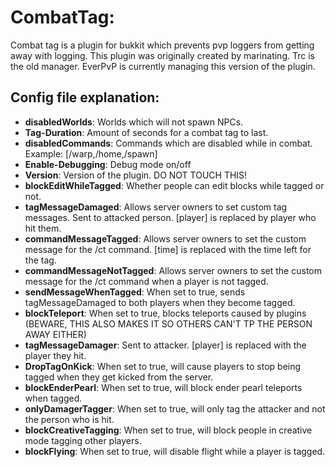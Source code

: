 # CombatTag:

Combat tag is a plugin for bukkit which prevents pvp loggers from getting away with logging.
This plugin was originally created by marinating. Trc is the old manager. EverPvP is currently managing this version of the plugin.

## Config file explanation:

- **disabledWorlds**: Worlds which will not spawn NPCs.
- **Tag-Duration**: Amount of seconds for a combat tag to last.
- **disabledCommands**: Commands which are disabled while in combat. Example: [/warp,/home,/spawn]
- **Enable-Debugging**: Debug mode on/off
- **Version**: Version of the plugin. DO NOT TOUCH THIS!
- **blockEditWhileTagged**: Whether people can edit blocks while tagged or not.
- **tagMessageDamaged**: Allows server owners to set custom tag messages. Sent to attacked person. [player] is replaced by player who hit them.
- **commandMessageTagged**: Allows server owners to set the custom message for the /ct command. [time] is replaced with the time left for the tag.
- **commandMessageNotTagged**: Allows server owners to set the custom message for the /ct command when a player is not tagged.
- **sendMessageWhenTagged**: When set to true, sends tagMessageDamaged to both players when they become tagged.
- **blockTeleport**: When set to true, blocks teleports caused by plugins (BEWARE, THIS ALSO MAKES IT SO OTHERS CAN'T TP THE PERSON AWAY EITHER)
- **tagMessageDamager**: Sent to attacker. [player] is replaced with the player they hit.
- **DropTagOnKick**: When set to true, will cause players to stop being tagged when they get kicked from the server.
- **blockEnderPearl**: When set to true, will block ender pearl teleports when tagged.
- **onlyDamagerTagger**: When set to true, will only tag the attacker and not the person who is hit.
- **blockCreativeTagging**: When set to true, will block people in creative mode tagging other players.
- **blockFlying**: When set to true, will disable flight while a player is tagged.
